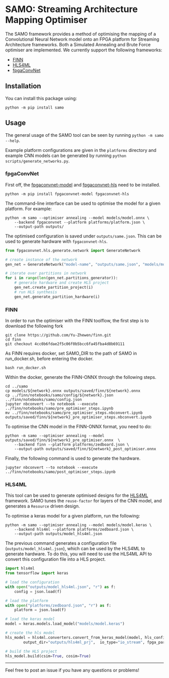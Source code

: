 # SAMO: Streaming Architecture Mapping Optimiser

The SAMO framework provides a method of optimising the mapping of a Convolutional Neural Network model onto an FPGA platform for Streaming Architecture frameworks. Both a Simulated Annealing and Brute Force optimiser are implemented. We currently support the following frameworks:

- [FINN](https://github.com/Xilinx/finn)
- [HLS4ML](https://github.com/fastmachinelearning/hls4ml)
- [fpgaConvNet](https://github.com/AlexMontgomerie/fpgaconvnet-optimiser)


## Installation

You can install this package using:

```
python -m pip install samo
```

## Usage

The general usage of the SAMO tool can be seen by running `python -m samo --help`.

Example platform configurations are given in the `platforms` directory and example CNN models can be generated by running `python scripts/generate_networks.py`.

### fpgaConvNet

First off, the [fpgaconvnet-model](https://github.com/AlexMontgomerie/fpgaconvnet-model) and [fpgaconvnet-hls](https://github.com/AlexMontgomerie/fpgaconvnet-hls) need to be installed.

```
python -m pip install fpgaconvnet-model fpgaconvnet-hls
```

The command-line interface can be used to optimise the model for a given platform. For example:

```
python -m samo --optimiser annealing --model models/model.onnx \
    --backend fpgaconvnet --platform platforms/platform.json \
    --output-path outputs/
```

The optimised configuration is saved under `outputs/same.json`. This can be used to generate hardware with `fpgaconvnet-hls`. 

```python
from fpgaconvnet.hls.generate.network import GenerateNetwork

# create instance of the network
gen_net = GenerateNetwork("model-name", "outputs/same.json", "models/model.onnx")

# iterate over partitions in network
for i in range(len(gen_net.partitions_generator)):
    # generate hardware and create HLS project
    gen_net.create_partition_project(i)
    # run HLS synthesis
    gen_net.generate_partition_hardware(i)
```

### FINN

In order to run the optimiser with the FINN toolflow, the first step is to download the following fork
```
git clone https://github.com/Yu-Zhewen/finn.git
cd finn
git checkout 4cc0b6fdae2f5c06f0b5bcc6fa45fba4d8b69111
```

As FINN requires docker, set SAMO_DIR to the path of SAMO in run_docker.sh, before entering the docker.
```
bash run_docker.sh
```

Within the docker, generate the FINN-ONNX through the following steps.
```
cd ../samo
cp models/${network}.onnx outputs/saved/finn/${network}.onnx
cp ../finn/notebooks/samo/config/${network}.json ../finn/notebooks/samo/config.json
jupyter nbconvert --to notebook --execute ../finn/notebooks/samo/pre_optimiser_steps.ipynb
mv ../finn/notebooks/samo/pre_optimiser_steps.nbconvert.ipynb outputs/saved/finn/${network}_pre_optimiser_steps.nbconvert.ipynb
```

To optimise the CNN model in the FINN-ONNX format, you need to do:
```
python -m samo --optimiser annealing --model outputs/saved/finn/${network}_pre_optimiser.onnx  \
    --backend finn --platform platforms/zedboard.json \
    --output-path outputs/saved/finn/${network}_post_optimiser.onnx
```

Finally, the following command is used to generate the hardware.
```
jupyter nbconvert --to notebook --execute ../finn/notebooks/samo/post_optimiser_steps.ipynb
```


### HLS4ML

This tool can be used to generate optimised designs for the [HLS4ML](https://github.com/fastmachinelearning/hls4ml) framework. SAMO tunes the `reuse-factor` for layers of the CNN model, and generates a `Resource` driven design.

To optimise a keras model for a given platform, run the following:

```
python -m samo --optimiser annealing --model models/model.keras \
    --backend hls4ml --platform platforms/zedboard.json \
    --output-path outputs/model_hls4ml.json
```

The previous command generates a configuration file (`outputs/model_hls4ml.json`), which can be used by the HLS4ML to generate hardware. To do this, you will need to use the HLS4ML API to convert this configuration file into a HLS project.

```python
import hls4ml
from tensorflow import keras

# load the configuration
with open("outputs/model_hls4ml.json", "r") as f:
    config = json.load(f)

# load the platform
with open("platforms/zedboard.json", "r") as f:
    platform = json.load(f)

# load the keras model
model = keras.models.load_model("models/model.keras")

# create the hls model
hls_model = hls4ml.converters.convert_from_keras_model(model, hls_config=config,
        output_dir="outputs/hls4ml_prj",  io_type="io_stream", fpga_part=platform["part"])

# build the HLS project
hls_model.build(csim=True, cosim=True)
```

---

Feel free to post an issue if you have any questions or problems!
